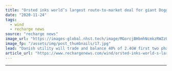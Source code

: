 ```yaml
---
title: "Orsted inks world’s largest route-to-market deal for giant Dogger Bank offshore wind farm"
date: "2020-11-24"
tags: 
  - wind
  - recharge news
source: "recharge news"
image_url: "https://images-global.nhst.tech/image/MGorcjBHbmhNcmkzRWZzUmVNQ0k4Rkc1Ujg2SzBrUGg4NGFScjAvZllUOD0=/nhst/binary/88877d6d5c9625f47cdffdc0f40058d4"
image_fp: "/assets/img/post_thumbnails/17.jpg"
lead: "Danish utility will trade and balance 40% of 2.4GW first two phases of world’s biggest offshore wind farm for rivals SSE and Equinor"
article_url: "https://www.rechargenews.com/wind/orsted-inks-world-s-largest-route-to-market-deal-for-giant-dogger-bank-offshore-wind-farm/2-1-917800"
---
```


---
